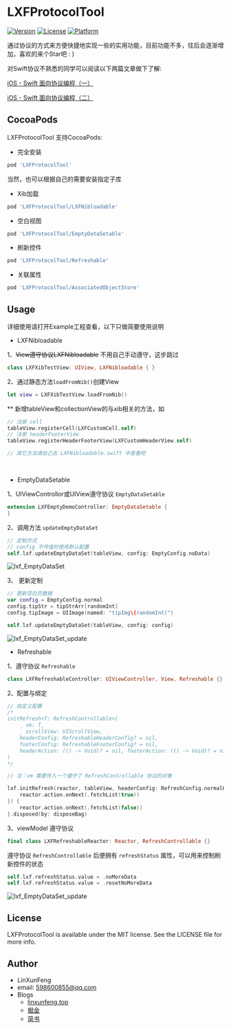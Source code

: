 # LXFProtocolTool
[![Version](https://img.shields.io/cocoapods/v/LXFProtocolTool.svg?style=flat)](http://cocoapods.org/pods/LXFProtocolTool)
[![License](https://img.shields.io/cocoapods/l/LXFProtocolTool.svg?style=flat)](http://cocoapods.org/pods/LXFProtocolTool)
[![Platform](https://img.shields.io/cocoapods/p/LXFProtocolTool.svg?style=flat)](http://cocoapods.org/pods/LXFProtocolTool)

通过协议的方式来方便快捷地实现一些的实用功能，目前功能不多，往后会逐渐增加，喜欢的来个Star吧 : )

对Swift协议不熟悉的同学可以阅读以下两篇文章做下了解:

[iOS - Swift 面向协议编程（一）](https://juejin.im/post/59ee05346fb9a0452845a7e8)

[iOS - Swift 面向协议编程（二）](https://juejin.im/post/59ee05846fb9a0451329dd52)

## CocoaPods

LXFProtocolTool 支持CocoaPods:

- 完全安装
```ruby
pod 'LXFProtocolTool'
```

当然，也可以根据自己的需要安装指定子库

- Xib加载
```ruby
pod 'LXFProtocolTool/LXFNibloadable'
```

- 空白视图
```ruby
pod 'LXFProtocolTool/EmptyDataSetable'
```

- 刷新控件

```ruby
pod 'LXFProtocolTool/Refreshable'
```

- 关联属性

```ruby
pod 'LXFProtocolTool/AssociatedObjectStore'
```



## Usage

详细使用请打开Example工程查看，以下只做简要使用说明

- LXFNibloadable

1、~~View遵守协议LXFNibloadable~~  不用自己手动遵守，这步跳过
```swift
class LXFXibTestView: UIView, LXFNibloadable { }
```
2、通过静态方法`loadFromNib()`创建View
```swift
let view = LXFXibTestView.loadFromNib()
```



** 新增tableView和collectionView的与xib相关的方法，如

```swift
// 注册 cell
tableView.registerCell(LXFCustomCell.self)
// 注册 headerFooterView
tableView.registerHeaderFooterView(LXFCustomHeaderView.self)

// 其它方法请自己去 LXFNibloadable.swift 中查看吧
```



<br>

- EmptyDataSetable

1、UIViewControllor或UIView遵守协议 `EmptyDataSetable`
```swift
extension LXFEmptyDemoController: EmptyDataSetable {
}
```

2、调用方法 `updateEmptyDataSet`

```swift
// 定制方式
// config 不传值时使用默认配置
self.lxf.updateEmptyDataSet(tableView, config: EmptyConfig.noData)
```
![lxf_EmptyDataSet](https://github.com/LinXunFeng/LXFProtocolTool/raw/master/Screenshots/lxf_EmptyDataSet.png)



3、 更新定制

```swift
// 更新空白页数据
var config = EmptyConfig.normal
config.tipStr = tipStrArr[randomInt]
config.tipImage = UIImage(named: "tipImg\(randomInt)")

self.lxf.updateEmptyDataSet(tableView, config: config)
```

![lxf_EmptyDataSet_update](https://github.com/LinXunFeng/LXFProtocolTool/raw/master/Screenshots/lxf_EmptyDataSet.gif)

- Refreshable

1、遵守协议 `Refreshable`

```swift
class LXFRefreshableController: UIViewController, View, Refreshable {}
```

2、配置与绑定

```swift
// 自定义配置
/* 
initRefresh<T: RefreshControllable>(
	_ vm: T, 
	_ scrollView: UIScrollView, 
	headerConfig: RefreshableHeaderConfig? = nil, 
	footerConfig: RefreshableFooterConfig? = nil, 
	headerAction: (() -> Void)? = nil, footerAction: (() -> Void)? = nil
)
*/

// 注：vm 需要传入一个遵守了 RefreshControllable 协议的对象

lxf.initRefresh(reactor, tableView, headerConfig: RefreshConfig.normalHeader, headerAction: { 
    reactor.action.onNext(.fetchList(true))
}) {
    reactor.action.onNext(.fetchList(false))
}.disposed(by: disposeBag)
```

3、viewModel 遵守协议 

```swift
final class LXFRefreshableReactor: Reactor, RefreshControllable {}
```

遵守协议  `RefreshControllable` 后便拥有 `refreshStatus` 属性，可以用来控制刷新控件的状态

```swift
self.lxf.refreshStatus.value = .noMoreData
self.lxf.refreshStatus.value = .resetNoMoreData
```

![lxf_EmptyDataSet_update](https://github.com/LinXunFeng/LXFProtocolTool/raw/master/Screenshots/lxf_Refreshable.gif)




## License

LXFProtocolTool is available under the MIT license. See the LICENSE file for more info.

## Author
- LinXunFeng
- email: [598600855@qq.com](mailto:598600855@qq.com)
- Blogs
    - [linxunfeng.top](http://linxunfeng.top/)
    - [掘金](https://juejin.im/user/58f8065e61ff4b006646c72d/posts)
    - [简书](https://www.jianshu.com/u/31e85e7a22a2)

